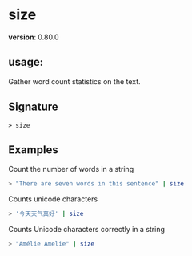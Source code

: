 # size

**version**: 0.80.0

## **usage**:

Gather word count statistics on the text.

## Signature

`> size `

## Examples

Count the number of words in a string

```bash
> "There are seven words in this sentence" | size
```

Counts unicode characters

```bash
> '今天天气真好' | size
```

Counts Unicode characters correctly in a string

```bash
> "Amélie Amelie" | size
```
